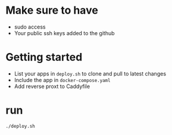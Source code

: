 # Make sure to have
- sudo access
- Your public ssh keys added to the github

# Getting started
- List your apps in `deploy.sh` to clone and pull to latest changes
- Include the app in `docker-compose.yaml`
- Add reverse proxt to Caddyfile

# run
```bash
./deploy.sh
```